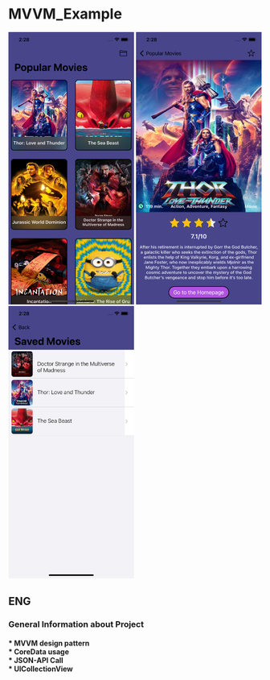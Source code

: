 # MVVM_Example


<img src="https://github.com/SezginCiftci/MVVM_Example/blob/main/MVVM_Example/Simulator%20Screen%20Shot%20-%20iPhone%2011%20-%202022-07-10%20at%2014.28.29.png" width="250">
<img src="https://github.com/SezginCiftci/MVVM_Example/blob/main/MVVM_Example/Simulator%20Screen%20Shot%20-%20iPhone%2011%20-%202022-07-10%20at%2014.28.37.png" width="250">
<img src="https://github.com/SezginCiftci/MVVM_Example/blob/main/MVVM_Example/Simulator%20Screen%20Shot%20-%20iPhone%2011%20-%202022-07-10%20at%2014.28.50.png" width="250">


## ENG

### General Information about Project

#### * MVVM design pattern <br/> * CoreData usage <br/> * JSON-API Call <br/> * UICollectionView <br/> 
